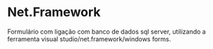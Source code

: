 # Net.Framework
Formulário com ligação com banco de dados sql server, utilizando a ferramenta visual studio/net.framework/windows forms.
